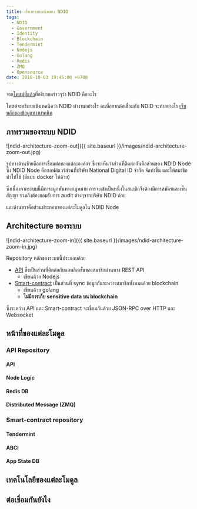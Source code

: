 ```yaml
---
title: เรื่องทางเทคนิคของ NDID
tags:
  - NDID
  - Government
  - Identity
  - Blockchain
  - Tendermint
  - Nodejs
  - Golang
  - Redis
  - ZMQ
  - Opensource
date: 2018-10-03 19:45:00 +0700
---
```


จาก[โพสต์ที่แล้ว][non_technical]ที่อธิบายคร่าวๆว่า NDID คืออะไร

โพสต์จะอธิบายเชิงเทคนิคว่า NDID ทำงานอย่างไร คนที่อยากต่อเชื่อมกับ NDID จะทำอย่างไร
[เว็บหลักของข้อมูลทางเทคนิค][home]

## ภาพรวมของระบบ NDID

![ndid-architecture-zoom-out]({{ site.baseurl }}/images/ndid-architecture-zoom-out.jpg)

รูปทางด้านซ้ายคือการเชื่อมต่อของแต่ละองค์กร ซึ่งจะเห็นว่าส่วนที่ติดต่อกันคือส่วนของ NDID Node
ซึ่ง NDID Node คือซอฟต์แวร์ส่วนที่บริษัท National Digital ID จำกัด จัดทำขึ้น
และให้สมาชิกนำไปใช้ (มีแบบ docker ให้ด้วย)

ซึ่งเนื่องจากระบบนี้มีภาระผูกพันทางกฎหมาย การจะเข้าเป็นหนึ่งในสมาชิกจึงต้องมีการสมัครและเซ็นสัญญา
รวมถึงต้องยอมรับการ audit ต่างๆจากบริษัท NDID ด้วย

และด้านขวาคือส่วนประกอบของแต่ละโมดูลใน NDID Node

## Architecture ของระบบ

![ndid-architecture-zoom-in]({{ site.baseurl }}/images/ndid-architecture-zoom-in.jpg)

Repository หลักของระบบนี้ประกอบด้วย

- [API][repo_api] ซึ่งเป็นส่วนที่ติดต่อกับแอพลิเคชั่นของสมาชิกผ่านทาง REST API
  - เขียนด้วย Nodejs
- [Smart-contract][repo_smart_contract] เป็นส่วนที่ sync ข้อมูลกันระหว่างสมาชิกทั้งหมดด้วย blockchain
  - เขียนด้วย golang
  - **ไม่มีการเก็บ sensitive data บน blockchain**

ซึ่งระหว่าง API และ Smart-contract จะเชื่อมกันด้วย JSON-RPC over HTTP และ Websocket

## หน้าที่ของแต่ละโมดูล

### API Repository

#### API

#### Node Logic

#### Redis DB

#### Distributed Message (ZMQ)

### Smart-contract repository

#### Tendermint

#### ABCI

#### App State DB

## เทคโนโลยีของแต่ละโมดูล

## ต่อเชื่อมกันยังไง

[home]: //ndidplatform.github.io/
[non_technical]: /2018/10/14/introduction-ndid.html
[repo_api]: //github.com/ndidplatform/api
[repo_smart_contract]: //github.com/ndidplatform/smart-contract